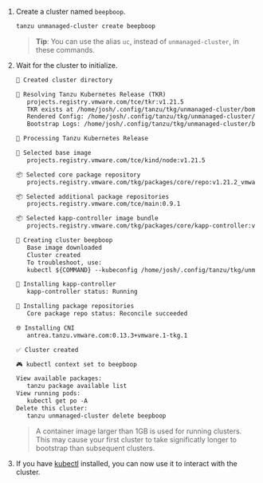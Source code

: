 1. Create a cluster named `beepboop`.

    ```sh
    tanzu unmanaged-cluster create beepboop
    ```

    > **Tip**: You can use the alias `uc`, instead of `unmanaged-cluster`, in
    > these commands.

1. Wait for the cluster to initialize.

    ```txt
    📁 Created cluster directory

    🔧 Resolving Tanzu Kubernetes Release (TKR)
       projects.registry.vmware.com/tce/tkr:v1.21.5
       TKR exists at /home/josh/.config/tanzu/tkg/unmanaged-cluster/bom/projects.registry.vmware.com_tce_tkr_v1.21.5
       Rendered Config: /home/josh/.config/tanzu/tkg/unmanaged-cluster/beepboop/config.yaml
       Bootstrap Logs: /home/josh/.config/tanzu/tkg/unmanaged-cluster/beepboop/bootstrap.log

    🔧 Processing Tanzu Kubernetes Release

    🎨 Selected base image
       projects.registry.vmware.com/tce/kind/node:v1.21.5

    📦 Selected core package repository
       projects.registry.vmware.com/tkg/packages/core/repo:v1.21.2_vmware.1-tkg.1

    📦 Selected additional package repositories
       projects.registry.vmware.com/tce/main:0.9.1

    📦 Selected kapp-controller image bundle
       projects.registry.vmware.com/tkg/packages/core/kapp-controller:v0.23.0_vmware.1-tkg.1

    🚀 Creating cluster beepboop
       Base image downloaded
       Cluster created
       To troubleshoot, use:
       kubectl ${COMMAND} --kubeconfig /home/josh/.config/tanzu/tkg/unmanaged-cluster/beepboop/kube.conf

    📧 Installing kapp-controller
       kapp-controller status: Running

    📧 Installing package repositories
       Core package repo status: Reconcile succeeded

    🌐 Installing CNI
       antrea.tanzu.vmware.com:0.13.3+vmware.1-tkg.1

    ✅ Cluster created

    🎮 kubectl context set to beepboop

    View available packages:
       tanzu package available list
    View running pods:
       kubectl get po -A
    Delete this cluster:
       tanzu unmanaged-cluster delete beepboop
    ```

    > A container image larger than 1GB is used for running clusters. This may
    > cause your first cluster to take significatly longer to bootstrap than
    > subsequent clusters.

1. If you have [kubectl](https://kubernetes.io/docs/tasks/tools/#kubectl)
   installed, you can now use it to interact with the
   cluster.

